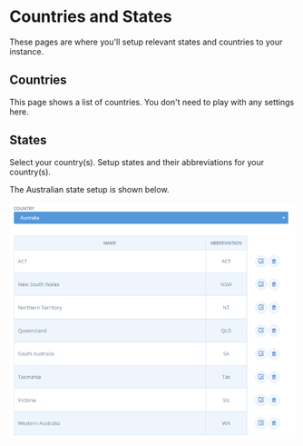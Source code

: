 # Countries and States

These pages are where you'll setup relevant states and countries to your instance.

## Countries

This page shows a list of countries. You don't need to play with any settings here.

## States

Select your country\(s\). Setup states and their abbreviations for your country\(s\).

The Australian state setup is shown below.

![](../.gitbook/assets/ausstatest.png)

